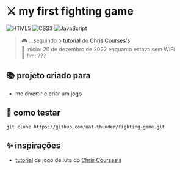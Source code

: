 # ⚔️ my first fighting game
![HTML5](https://img.shields.io/badge/html5-%23E34F26.svg?style=for-the-badge&logo=html5&logoColor=white)
![CSS3](https://img.shields.io/badge/css3-%231572B6.svg?style=for-the-badge&logo=css3&logoColor=white)
![JavaScript](https://img.shields.io/badge/javascript-%23323330.svg?style=for-the-badge&logo=javascript&logoColor=%23F7DF1E)
> 🎮 ...seguindo o [tutorial](https://www.youtube.com/watch?v=vyqbNFMDRGQ&t=4299s) do [Chris Courses's](https://github.com/chriscourses)!<br>
> 🤖 início: 20 de dezembro de 2022 enquanto estava sem WiFi<br>
> 🥷 fim: ???

## 📚 projeto criado para
  - me divertir e criar um jogo

## 📑 como testar
  ```
  git clone https://github.com/nat-thunder/fighting-game.git
  ```
  
## ✨ inspirações
  - [tutorial](https://www.youtube.com/watch?v=vyqbNFMDRGQ&t=4299s) de jogo de luta do [Chris Courses's](https://github.com/chriscourses)

